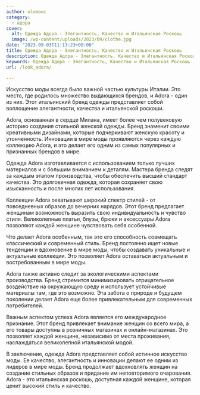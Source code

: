 ```yaml
---
author: olomouc
category:
  - адора
cover:
  alt: Одежда Адора - Элегантность, Качество и Итальянская Роскошь
  image: /wp-content/uploads/2023/09/clothe.jpg
date: "2023-09-03T11:13:23+00:00"
title: Одежда Адора - Элегантность, Качество и Итальянская Роскошь
description: Одежда Адора - Элегантность, Качество и Итальянская Роскошь
keywords: Одежда Адора - Элегантность, Качество и Итальянская Роскошь
url: /look_adora/

---
```

Искусство моды всегда было важной частью культуры Италии. Это место, где родилось множество выдающихся брендов, и Adora - один из них. Этот итальянский бренд одежды представляет собой воплощение элегантности, качества и итальянской роскоши.

Adora, основанная в сердце Милана, имеет более чем полувековую историю создания стильной женской одежды. Бренд знаменит своими креативными дизайнами, которые подчеркивают женскую красоту и утонченность. Инновации в мире моды проявляются через каждую коллекцию Adora, и это делает его одним из самых популярных и признанных брендов в мире.

Одежда Adora изготавливается с использованием только лучших материалов и с большим вниманием к деталям. Мастера бренда следят за каждым этапом производства, чтобы обеспечить высший стандарт качества. Это долговечная одежда, которая сохраняет свою изысканность и после многих лет использования.

Коллекции Adora охватывают широкий спектр стилей - от повседневных образов до вечерних нарядов. Этот бренд предлагает женщинам возможность выразить свою индивидуальность и чувство стиля. Великолепные платья, блузы, брюки и аксессуары Adora позволяют каждой женщине чувствовать себя особенной.

Что делает Adora особенным, так это его способность совмещать классический и современный стиль. Бренд постоянно ищет новые тенденции и вдохновение в мире моды, чтобы создавать уникальные и актуальные коллекции. Это позволяет Adora оставаться актуальным и востребованным в мире моды.

Adora также активно следит за экологическими аспектами производства. Бренд стремится минимизировать отрицательное воздействие на окружающую среду и использует устойчивые материалы там, где это возможно. Эта забота о природе и будущем поколении делает Adora еще более привлекательным для современных потребителей.

Важным аспектом успеха Adora является его международное признание. Этот бренд привлекает внимание женщин со всего мира, а его товары доступны в розничных магазинах и онлайн-магазинах. Это позволяет каждой женщине, независимо от места проживания, наслаждаться великолепной итальянской модой.

В заключение, одежда Adora представляет собой истинное искусство моды. Ее качество, элегантность и инновации делают ее одним из лидеров в мире моды. Бренд продолжает вдохновлять женщин на создание стильных образов и придание им неповторимого очарования. Adora - это итальянская роскошь, доступная каждой женщине, которая ценит высокий стиль и качество.
